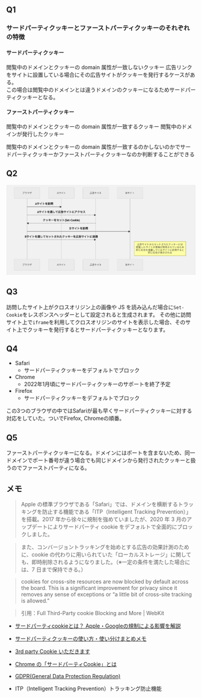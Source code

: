 ## Q1

### サードパーティクッキーとファーストパーティクッキーのそれぞれの特徴

#### サードパーティクッキー

閲覧中のドメインとクッキーの domain 属性が一致しないクッキー
広告リンクをサイトに設置している場合にその広告サイトがクッキーを発行するケースがある。  
この場合は閲覧中のドメインとは違うドメインのクッキーになるためサードパーティクッキーとなる。

#### ファーストパーティクッキー

閲覧中のドメインとクッキーの domain 属性が一致するクッキー
閲覧中のドメインが発行したクッキー

閲覧中のドメインとクッキーの domain 属性が一致するのかしないのかでサードパーティクッキーかファーストパーティクッキーなのか判断することができる

## Q2

![Sequence](sequence.png)

## Q3

訪問したサイト上がクロスオリジン上の画像や JS を読み込んだ場合に`Set-Cookie`をレスポンスヘッダーとして設定されると生成されます。
その他に訪問サイト上で`iframe`を利用してクロスオリジンのサイトを表示した場合、そのサイト上でクッキーを発行するとサードパーティクッキーとなります。


## Q4

- Safari
    - サードパーティクッキーをデフォルトでブロック
- Chrome
    - 2022年1月頃にサードパーティクッキーのサポートを終了予定
- Firefox
    - サードパーティクッキーをデフォルトでブロック

この3つのブラウザの中ではSafariが最も早くサードパーティクッキーに対する対応をしていた。ついでFirefox, Chromeの順番。

## Q5

ファーストパーティクッキーになる。ドメインにはポートを含まないため、同一ドメインでポート番号が違う場合でも同じドメインから発行されたクッキーと扱うのでファーストパーティになる。


## メモ

> Apple の標準ブラウザである「Safari」では、ドメインを横断するトラッキングを防止する機能である「ITP（Intelligent Tracking Prevention）」を搭載。2017 年から徐々に規制を強めていましたが、2020 年 3 月のアップデートによりサードパーティ cookie をデフォルトで全面的にブロックしました。

> また、コンバージョントラッキングを始めとする広告の効果計測のために、cookie の代わりに用いられていた「ローカルストレージ」に関しても、即時削除されるようになりました。（※一定の条件を満たした場合には、7 日まで保持できる。）

> cookies for cross-site resources are now blocked by default across the board. This is a significant improvement for privacy since it removes any sense of exceptions or “a little bit of cross-site tracking is allowed.”

> 引用：Full Third-Party cookie Blocking and More | WebKit

- [サードパーティcookieとは？ Apple・Googleの規制による影響を解説](https://moltsinc.co.jp/data-strategy/9987/)

- [サードパーティクッキーの使い方・使い分けまとめメモ](https://kimagureneet.hatenablog.com/entry/2016/02/11/104614)

- [3rd party Cookie いただきます](https://www.techscore.com/blog/2016/06/24/3rd-party-cookie/)

- [Chrome の「サードパーティCookie」とは](https://qiita.com/bobunderson/items/1874d837de5c2a4c5d0c)

- [GDPR(General Data Protection Regulation)](https://www.ppc.go.jp/enforcement/infoprovision/laws/GDPR/)

- ITP（Intelligent Tracking Prevention）トラッキング防止機能